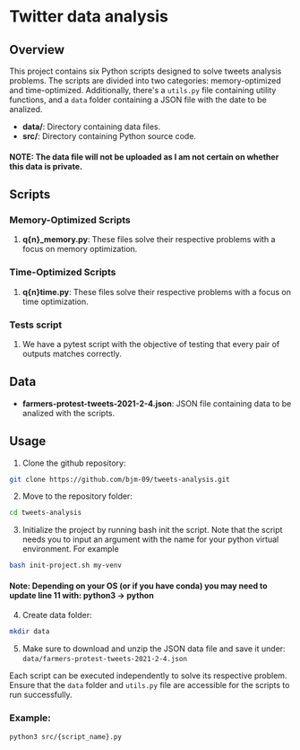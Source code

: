 # Twitter data analysis


## Overview

This project contains six Python scripts designed to solve tweets analysis problems. The scripts are divided into two categories: memory-optimized and time-optimized. Additionally, there's a `utils.py` file containing utility functions, and a `data` folder containing a JSON file with the date to be analized.

- **data/**: Directory containing data files.
- **src/**: Directory containing Python source code.

#### NOTE: The data file will not be uploaded as I am not certain on whether this data is private.

## Scripts

### Memory-Optimized Scripts

1. **q{n}_memory.py**: These files solve their respective problems with a focus on memory optimization.

### Time-Optimized Scripts

1. **q{n}time.py**: These files solve their respective problems with a focus on time optimization.

### Tests script

1. We have a pytest script with the objective of testing that every pair of outputs matches correctly.

## Data

- **farmers-protest-tweets-2021-2-4.json**: JSON file containing data to be analized with the scripts.

## Usage

1. Clone the github repository:
```bash
git clone https://github.com/bjm-09/tweets-analysis.git
```

2. Move to the repository folder:
```bash
cd tweets-analysis
```

3. Initialize the project by running bash init the script. Note that the script needs you to input an argument with the name for your python virtual environment. For example
```bash
bash init-project.sh my-venv
```

#### Note: Depending on your OS (or if you have conda) you may need to update line 11 with: python3 -> python


4. Create data folder:
```bash
mkdir data
```
5. Make sure to download and unzip the JSON data file and save it under:
`data/farmers-protest-tweets-2021-2-4.json`

Each script can be executed independently to solve its respective problem. Ensure that the `data` folder and `utils.py` file are accessible for the scripts to run successfully.

### Example:

```bash
python3 src/{script_name}.py
```